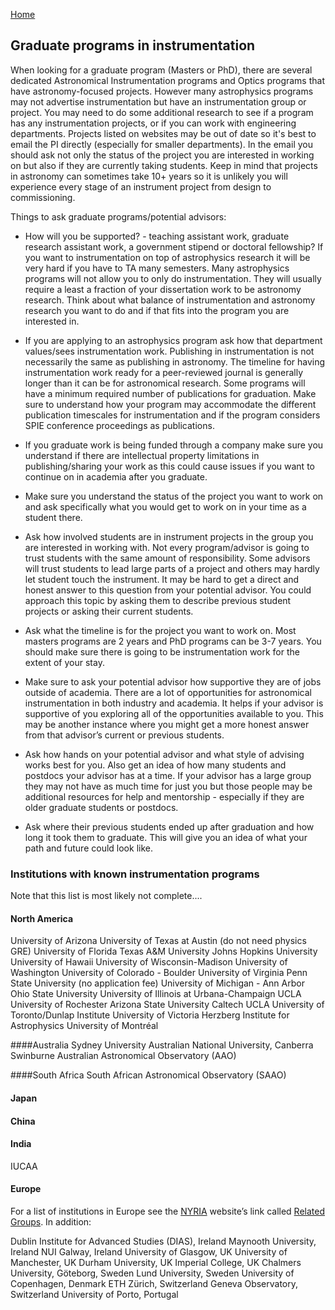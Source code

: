 [Home](index.md)

## Graduate programs in instrumentation

When looking for a graduate program (Masters or PhD), there are several dedicated Astronomical Instrumentation programs and Optics programs that have astronomy-focused projects. However many astrophysics programs may not advertise instrumentation but have an instrumentation group or project. You may need to do some additional research to see if a program has any instrumentation projects, or if you can work with engineering departments. Projects listed on websites may be out of date so it's best to email the PI directly (especially for smaller departments). In the email you should ask not only the status of the project you are interested in working on but also if they are currently taking students. Keep in mind that projects in astronomy can sometimes take 10+ years so it is unlikely you will experience every stage of an instrument project from design to commissioning. 

Things to ask graduate programs/potential advisors:

* How will you be supported? - teaching assistant work, graduate research assistant work, a government stipend or doctoral fellowship? If you want to instrumentation on top of astrophysics research it will be very hard if you have to TA many semesters. Many astrophysics programs will not allow you to only do instrumentation. They will usually require a least a fraction of your dissertation work to be astronomy research. Think about what balance of instrumentation and astronomy research you want to do and if that fits into the program you are interested in.


* If you are applying to an astrophysics program ask how that department values/sees instrumentation work. Publishing in instrumentation is not necessarily the same as publishing in astronomy. The timeline for having instrumentation work ready for a peer-reviewed journal is generally longer than it can be for astronomical research. Some programs will have a minimum required number of publications for graduation. Make sure to understand how your program may accommodate the different publication timescales for instrumentation and if the program considers SPIE conference proceedings as publications. 


* If you graduate work is being funded through a company make sure you understand if there are intellectual property limitations in publishing/sharing your work as this could cause issues if you want to continue on in academia after you graduate. 


* Make sure you understand the status of the project you want to work on and ask specifically what you would get to work on in your time as a student there.


* Ask how involved students are in instrument projects in the group you are interested in working with. Not every program/advisor is going to trust students with the same amount of responsibility. Some advisors will trust students to lead large parts of a project and others may hardly let student touch the instrument. It may be hard to get a direct and honest answer to this question from your potential advisor. You could approach this topic by asking them to describe previous student projects or asking their current students. 


* Ask what the timeline is for the project you want to work on. Most masters programs are 2 years and PhD programs can be 3-7 years. You should make sure there is going to be instrumentation work for the extent of your stay. 


* Make sure to ask your potential advisor how supportive they are of jobs outside of academia. There are a lot of opportunities for astronomical instrumentation in both industry and academia. It helps if your advisor is supportive of you exploring all of the opportunities available to you. This may be another instance where you might get a more honest answer from that advisor’s current or previous students.

* Ask how hands on your potential advisor and what style of advising works best for you. Also get an idea of how many students and postdocs your advisor has at a time. If your advisor has a large group they may not have as much time for just you but those people may be additional resources for help and mentorship - especially if they are older graduate students or postdocs. 

* Ask where their previous students ended up after graduation and how long it took them to graduate. This will give you an idea of what your path and future could look like. 


### Institutions with known instrumentation programs

Note that this list is most likely not complete....

#### North America
University of Arizona 
University of Texas at Austin (do not need physics GRE) 
University of Florida
Texas A&M University 
Johns Hopkins University
University of Hawaii 
University of Wisconsin-Madison
University of Washington
University of Colorado - Boulder
University of Virginia 
Penn State University (no application fee)
University of Michigan - Ann Arbor 
Ohio State University 
University of Illinois at Urbana-Champaign
UCLA 
University of Rochester 
Arizona State University 
Caltech 
UCLA
University of Toronto/Dunlap Institute
University of Victoria
Herzberg Institute for Astrophysics
University of Montréal

####Australia 
Sydney University
Australian National University, Canberra
Swinburne 
Australian Astronomical Observatory (AAO)

####South Africa 
South African Astronomical Observatory (SAAO)

#### Japan

#### China 

#### India 
IUCAA 

#### Europe
For a list of institutions in Europe see the [NYRIA](http://astro-instrumentation.blogspot.com/p/about-us.html) website’s link called [Related Groups](http://astro-instrumentation.blogspot.com/p/other-groups.html). In addition: 

Dublin Institute for Advanced Studies (DIAS), Ireland
Maynooth University, Ireland
NUI Galway, Ireland
University of Glasgow, UK
University of Manchester, UK
Durham University, UK
Imperial College, UK
Chalmers University, Göteborg, Sweden
Lund University, Sweden
University of Copenhagen, Denmark
ETH Zürich, Switzerland
Geneva Observatory, Switzerland
University of Porto, Portugal


